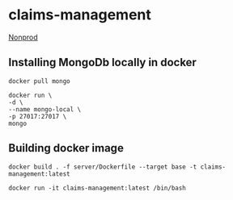 # claims-management
[Nonprod](https://monocle-webapp.azurewebsites.net)
## Installing MongoDb locally in docker

```
docker pull mongo
```

```
docker run \
-d \
--name mongo-local \
-p 27017:27017 \
mongo
```

## Building docker image

```
docker build . -f server/Dockerfile --target base -t claims-management:latest
```

```
docker run -it claims-management:latest /bin/bash
```
